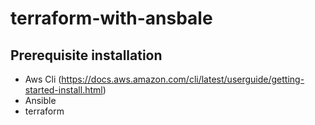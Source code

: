 # terraform-with-ansbale
## Prerequisite installation
* Aws Cli (https://docs.aws.amazon.com/cli/latest/userguide/getting-started-install.html)
* Ansible 
* terraform
